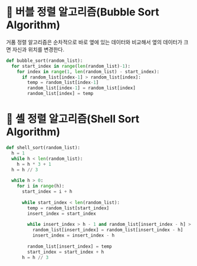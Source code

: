# :evergreen_tree: 버블 정렬 알고리즘(Bubble Sort Algorithm)
거품 정렬 알고리즘은 순차적으로 바로 옆에 있는 데이터와 비교해서 옆의 데이터가 크면 자신과 위치를 변경한다.

```Python
def bubble_sort(random_list):
  for start_index in range(len(random_list)-1):
    for index in range(1, len(random_list) - start_index):
      if random_list[index-1] > random_list[index]:
        temp = random_list[index-1]
        random_list[index-1] = random_list[index]
        random_list[index] = temp
```

# :deciduous_tree: 셸 정렬 알고리즘(Shell Sort Algorithm)
```Python
def shell_sort(random_list):
  h = 1
  while h < len(random_list):
    h = h * 3 + 1
  h = h // 3
  
  while h > 0:
    for i in range(h):
      start_index = i + h
      
      while start_index < len(random_list):
        temp = random_list[start_index]
        insert_index = start_index
        
        while insert_index > h - 1 and random_list[insert_index - h] > temp:
          random_list[insert_index] = random_list[insert_index - h]
          insert_index = insert_index - h
        
        random_list[insert_index] = temp
        start_index = start_index + h
      h = h // 3
```
